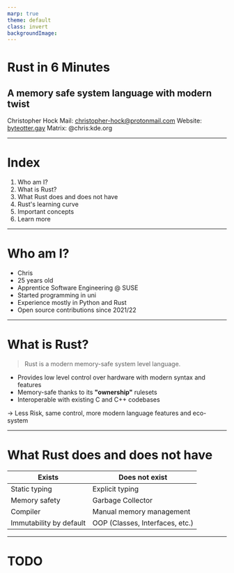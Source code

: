 ```yaml
---
marp: true
theme: default
class: invert
backgroundImage:
---
```


# Rust in 6 Minutes

## A memory safe system language with modern twist

Christopher Hock
Mail: christopher-hock@protonmail.com
Website: [byteotter.gay](https://byteotter.gay)
Matrix: @chris:kde.org

---

# Index

1. Who am I?
2. What is Rust?
3. What Rust does and does not have
4. Rust's learning curve
5. Important concepts
6. Learn more

---

# Who am I?

- Chris
- 25 years old
- Apprentice Software Engineering @ SUSE
- Started programming in uni
- Experience mostly in Python and Rust
- Open source contributions since 2021/22

---

# What is Rust?

> Rust is a modern memory-safe system level language.

- Provides low level control over hardware with modern syntax and features
- Memory-safe thanks to its **"ownership"** rulesets
- Interoperable with existing C and C++ codebases

-> Less Risk, same control, more modern language features and eco-system

---

# What Rust does and does not have

| Exists | Does not exist |
|-|-|
|Static typing|Explicit typing|
|Memory safety|Garbage Collector|
|Compiler|Manual memory management|
|Immutability by default|OOP (Classes, Interfaces, etc.)|

---

# TODO
